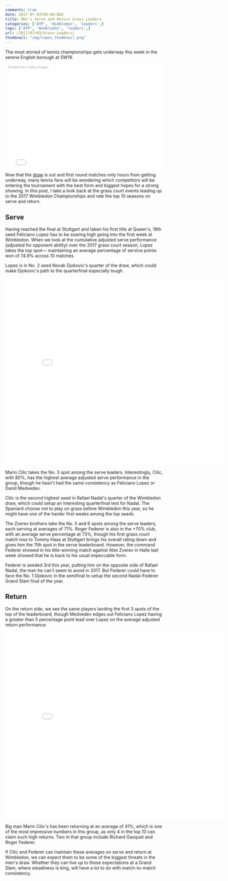 ```yaml
---
comments: true
date: 2017-07-03T00:00:00Z
title: Men's Serve and Return Grass Leaders
categories: ['ATP', 'Wimbledon', 'leaders',]
tags: ['ATP', 'Wimbledon', 'leaders',]
url: /2017/07/03/Grass-Leaders/
thumbnail: "img/lopez_thumbnail.png"
---
```


The most storied of tennis championships gets underway this week in the serene English borough at SW19. 

<!--more-->

<div class="getty embed image" style="background-color:#fff;display:inline-block;font-family:'Helvetica Neue',Helvetica,Arial,sans-serif;color:#a7a7a7;font-size:11px;width:100%;max-width:494px;float:right;"><div style="padding:0;margin:0;text-align:left;"><a href="http://www.gettyimages.de/detail/800758542" target="_blank" style="color:#a7a7a7;text-decoration:none;font-weight:normal !important;border:none;display:inline-block;">Embed from Getty Images</a></div><div style="overflow:hidden;position:relative;height:0;padding:66.666667% 0 0 0;width:100%;"><iframe src="//embed.gettyimages.com/embed/800758542?et=NcHJ0x_VR9twhIl4sjG-Hw&tld=de&viewMoreLink=off&sig=Mt_078nk8XFFbgIrvfovn5Y5MUrwJ-T41-SqDpOd0U0=&caption=true" width="594" height="396" scrolling="no" frameborder="0" style="display:inline-block;position:absolute;top:0;left:0;width:100%;height:100%;margin:0;" ></iframe></div><p style="margin:0;"></p></div>

Now that the [draw](http://www.tennis.com/pro-game/2017/06/2017-wimbledon-expert-picks-men/67230/) is out and first round matches only hours from getting underway, many tennis fans will be wondering which competitors will be entering the tournament with the best form and biggest hopes for a strong showing. In this post, I take a look back at the grass court events leading up to the 2017 Wimbledon Championships and rate the top 10 seasons on serve and return. 

## Serve

Having reached the final at Stuttgart and taken his first title at Queen's, 19th seed Feliciano Lopez has to be soaring high going into the first week at Wimbledon. When we look at the cumulative adjusted serve performance (adjusted for opponent ability) over the 2017 grass court season, Lopez takes the top spot&mdash; maintaining an average percentage of service points won of 74.9% across 10 matches. 

Lopez is in No. 2 seed Novak Djokovic's quarter of the draw, which could make Djokovic's path to the quarterfinal especially tough. 

<iframe width="700" height="600" frameborder="0" scrolling="no" src="//plot.ly/~on-the-t/1239.embed"></iframe>

Marin Cilic takes the No. 3 spot among the serve leaders. Interestingly, Cilic, with 80%, has the highest average adjusted serve performance in the group, though he hasn't had the same consistency as Feliciano Lopez or Daniil Medvedev.

Cilic is the second highest seed in Rafael Nadal's quarter of the Wimbledon draw, which could setup an interesting quarterfinal test for Nadal. The Spaniard choose not to play on grass before Wimbledon this year, so he might have one of the harder first weeks among the top seeds.

The Zverev brothers take the No. 5 and 6 spots among the serve leaders, each serving at averages of 71%. Roger Federer is also in the +70% club, with an average serve percentage at 73%, though his first grass court match loss to Tommy Haas at Stuttgart brings his overall rating down and gives him the 11th spot in the serve leaderboard. However, the command Federer showed in his title-winning match against Alex Zverev in Halle last week showed that he is back to his usual impeccable form.

Federer is seeded 3rd this year, putting him on the opposite side of Rafael Nadal, the man he can't seem to avoid in 2017. But Federer could have to face the No. 1 Djokovic in the semifinal to setup the second Nadal-Federer Grand Slam final of the year.

## Return

On the return side, we see the same players landing the first 3 spots of the top of the leaderboard, though Medvedev edges out Feliciano Lopez having a greater than 5 percentage point lead over Lopez on the average adjusted return performance. 

<iframe width="700" height="600" frameborder="0" scrolling="no" src="//plot.ly/~on-the-t/1241.embed"></iframe>

Big man Marin Cilic's has been returning at an average of 41%, which is one of the most impressive numbers in this group, as only 4 in the top 10 can claim such high returns. Two in that group include Richard Gasquet and Roger Federer. 

If Cilic and Federer can maintain these averages on serve and return at Wimbledon, we can expect them to be some of the biggest threats in the men's draw. Whether they can live up to those expectations at a Grand Slam, where steadiness is king, will have a lot to do with match-to-match consistency.  
